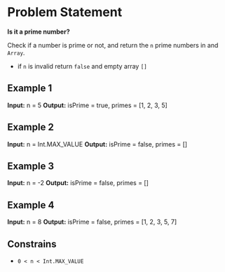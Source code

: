 # Problem Statement

**Is it a prime number?**

Check if a number is prime or not, and return the `n` prime numbers in and `Array`.
- if `n` is invalid return `false` and empty array `[]`

## Example 1

**Input:** n = 5
**Output:** isPrime = true, primes = [1, 2, 3, 5]

## Example 2

**Input:** n = Int.MAX_VALUE
**Output:** isPrime = false, primes = []

## Example 3

**Input:** n = -2
**Output:** isPrime = false, primes = []

## Example 4

**Input:** n = 8
**Output:** isPrime = false, primes = [1, 2, 3, 5, 7]

## Constrains

- `0 < n < Int.MAX_VALUE`

